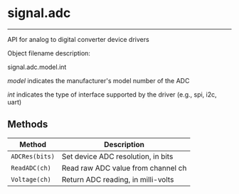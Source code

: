 # signal.adc
------------

API for analog to digital converter device drivers

Object filename description:

signal.adc.model.int

_model_ indicates the manufacturer's model number of the ADC

_int_ indicates the type of interface supported by the driver (e.g., spi, i2c, uart)

## Methods

| Method                                        | Description                                   |
| ----------------------------------------------|---------------------------------------------- |
|`ADCRes(bits)`                                 | Set device ADC resolution, in bits            |
|`ReadADC(ch)`                                  | Read raw ADC value from channel ch            |
|`Voltage(ch)`                                  | Return ADC reading, in milli-volts            |
